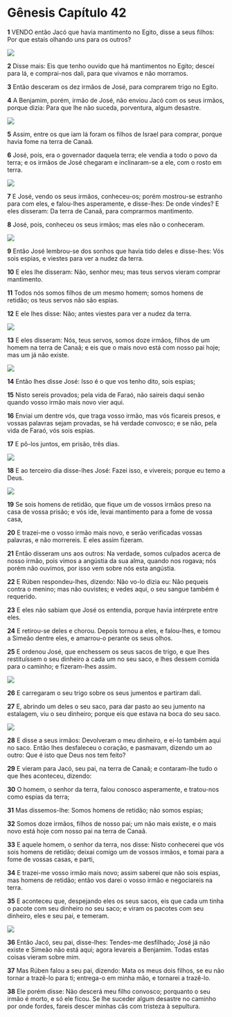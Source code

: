 # Gênesis Capítulo 42

**1** 	VENDO então Jacó que havia mantimento no Egito, disse a seus filhos: Por que estais olhando uns para os outros?

![](../Images/SweetPublishing/1-42-1.jpg) 

**2** 	Disse mais: Eis que tenho ouvido que há mantimentos no Egito; descei para lá, e comprai-nos dali, para que vivamos e não morramos.

**3** 	Então desceram os dez irmãos de José, para comprarem trigo no Egito.

**4** 	A Benjamim, porém, irmão de José, não enviou Jacó com os seus irmãos, porque dizia: Para que lhe não suceda, porventura, algum desastre.

![](../Images/SweetPublishing/1-42-2.jpg) 

**5** 	Assim, entre os que iam lá foram os filhos de Israel para comprar, porque havia fome na terra de Canaã.

**6** 	José, pois, era o governador daquela terra; ele vendia a todo o povo da terra; e os irmãos de José chegaram e inclinaram-se a ele, com o rosto em terra.

![](../Images/SweetPublishing/1-42-3.jpg) 

**7** 	E José, vendo os seus irmãos, conheceu-os; porém mostrou-se estranho para com eles, e falou-lhes asperamente, e disse-lhes: De onde vindes? E eles disseram: Da terra de Canaã, para comprarmos mantimento.

**8** 	José, pois, conheceu os seus irmãos; mas eles não o conheceram.

![](../Images/SweetPublishing/1-42-4.jpg) 

**9** 	Então José lembrou-se dos sonhos que havia tido deles e disse-lhes: Vós sois espias, e viestes para ver a nudez da terra.

**10** 	E eles lhe disseram: Não, senhor meu; mas teus servos vieram comprar mantimento.

**11** 	Todos nós somos filhos de um mesmo homem; somos homens de retidão; os teus servos não são espias.

**12** 	E ele lhes disse: Não; antes viestes para ver a nudez da terra.

![](../Images/SweetPublishing/1-42-5.jpg) 

**13** 	E eles disseram: Nós, teus servos, somos doze irmãos, filhos de um homem na terra de Canaã; e eis que o mais novo está com nosso pai hoje; mas um já não existe.

![](../Images/SweetPublishing/1-42-6.jpg) 

**14** 	Então lhes disse José: Isso é o que vos tenho dito, sois espias;

**15** 	Nisto sereis provados; pela vida de Faraó, não saireis daqui senão quando vosso irmão mais novo vier aqui.

**16** 	Enviai um dentre vós, que traga vosso irmão, mas vós ficareis presos, e vossas palavras sejam provadas, se há verdade convosco; e se não, pela vida de Faraó, vós sois espias.

**17** 	E pô-los juntos, em prisão, três dias.

![](../Images/SweetPublishing/1-42-7.jpg) 

**18** 	E ao terceiro dia disse-lhes José: Fazei isso, e vivereis; porque eu temo a Deus.

![](../Images/SweetPublishing/1-42-9.jpg) 

**19** 	Se sois homens de retidão, que fique um de vossos irmãos preso na casa de vossa prisão; e vós ide, levai mantimento para a fome de vossa casa,

**20** 	E trazei-me o vosso irmão mais novo, e serão verificadas vossas palavras, e não morrereis. E eles assim fizeram.

**21** 	Então disseram uns aos outros: Na verdade, somos culpados acerca de nosso irmão, pois vimos a angústia da sua alma, quando nos rogava; nós porém não ouvimos, por isso vem sobre nós esta angústia.

**22** 	E Rúben respondeu-lhes, dizendo: Não vo-lo dizia eu: Não pequeis contra o menino; mas não ouvistes; e vedes aqui, o seu sangue também é requerido.

**23** 	E eles não sabiam que José os entendia, porque havia intérprete entre eles.

**24** 	E retirou-se deles e chorou. Depois tornou a eles, e falou-lhes, e tomou a Simeão dentre eles, e amarrou-o perante os seus olhos.

**25** 	E ordenou José, que enchessem os seus sacos de trigo, e que lhes restituíssem o seu dinheiro a cada um no seu saco, e lhes dessem comida para o caminho; e fizeram-lhes assim.

![](../Images/SweetPublishing/1-42-10.jpg) 

**26** 	E carregaram o seu trigo sobre os seus jumentos e partiram dali.

**27** 	E, abrindo um deles o seu saco, para dar pasto ao seu jumento na estalagem, viu o seu dinheiro; porque eis que estava na boca do seu saco.

![](../Images/SweetPublishing/1-42-12.jpg) 

**28** 	E disse a seus irmãos: Devolveram o meu dinheiro, e ei-lo também aqui no saco. Então lhes desfaleceu o coração, e pasmavam, dizendo um ao outro: Que é isto que Deus nos tem feito?

**29** 	E vieram para Jacó, seu pai, na terra de Canaã; e contaram-lhe tudo o que lhes aconteceu, dizendo:

**30** 	O homem, o senhor da terra, falou conosco asperamente, e tratou-nos como espias da terra;

**31** 	Mas dissemos-lhe: Somos homens de retidão; não somos espias;

**32** 	Somos doze irmãos, filhos de nosso pai; um não mais existe, e o mais novo está hoje com nosso pai na terra de Canaã.

**33** 	E aquele homem, o senhor da terra, nos disse: Nisto conhecerei que vós sois homens de retidão; deixai comigo um de vossos irmãos, e tomai para a fome de vossas casas, e parti,

**34** 	E trazei-me vosso irmão mais novo; assim saberei que não sois espias, mas homens de retidão; então vos darei o vosso irmão e negociareis na terra.

**35** 	E aconteceu que, despejando eles os seus sacos, eis que cada um tinha o pacote com seu dinheiro no seu saco; e viram os pacotes com seu dinheiro, eles e seu pai, e temeram.

![](../Images/SweetPublishing/1-42-13.jpg) 

**36** 	Então Jacó, seu pai, disse-lhes: Tendes-me desfilhado; José já não existe e Simeão não está aqui; agora levareis a Benjamim. Todas estas coisas vieram sobre mim.

**37** 	Mas Rúben falou a seu pai, dizendo: Mata os meus dois filhos, se eu não tornar a trazê-lo para ti; entrega-o em minha mão, e tornarei a trazê-lo.

**38** 	Ele porém disse: Não descerá meu filho convosco; porquanto o seu irmão é morto, e só ele ficou. Se lhe suceder algum desastre no caminho por onde fordes, fareis descer minhas cãs com tristeza à sepultura.

